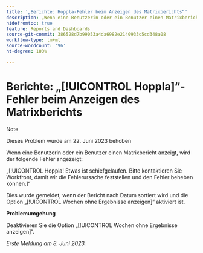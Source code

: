 ```yaml
---
title: '„Berichte: Hoppla-Fehler beim Anzeigen des Matrixberichts“'
description: „Wenn eine Benutzerin oder ein Benutzer einen Matrixbericht anzeigt, wird der Hoppla-Fehler angezeigt.“
hidefromtoc: true
feature: Reports and Dashboards
source-git-commit: 386528d7b99053a4da6982e2140933c5cd348a08
workflow-type: tm+mt
source-wordcount: '96'
ht-degree: 100%

---
```



# Berichte: „[!UICONTROL Hoppla]“-Fehler beim Anzeigen des Matrixberichts

>[!NOTE]
>
> Dieses Problem wurde am 22. Juni 2023 behoben

Wenn eine Benutzerin oder ein Benutzer einen Matrixbericht anzeigt, wird der folgende Fehler angezeigt:

„[!UICONTROL Hoppla! Etwas ist schiefgelaufen. Bitte kontaktieren Sie Workfront, damit wir die Fehlerursache feststellen und den Fehler beheben können.]“

Dies wurde gemeldet, wenn der Bericht nach Datum sortiert wird und die Option „[!UICONTROL Wochen ohne Ergebnisse anzeigen]“ aktiviert ist.

**Problemumgehung**

Deaktivieren Sie die Option „[!UICONTROL Wochen ohne Ergebnisse anzeigen]“.

_Erste Meldung am 8. Juni 2023._

